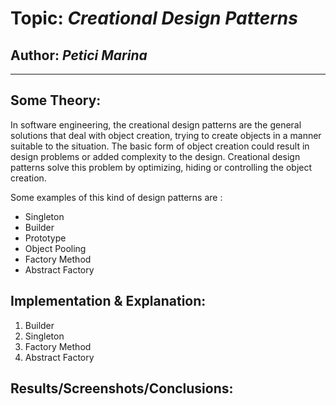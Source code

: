 # Topic: *Creational Design Patterns*
## Author: *Petici Marina*
------
## Some Theory:
In software engineering, the creational design patterns are the general solutions that deal with object creation, trying to create objects in a manner suitable to the situation. The basic form of object creation could result in design problems or added complexity to the design. Creational design patterns solve this problem by optimizing, hiding or controlling the object creation.

Some examples of this kind of design patterns are :

   * Singleton
   * Builder
   * Prototype
   * Object Pooling
   * Factory Method
   * Abstract Factory
   
## Implementation & Explanation:

  1. Builder
  2. Singleton
  3. Factory Method
  4. Abstract Factory

## Results/Screenshots/Conclusions:
